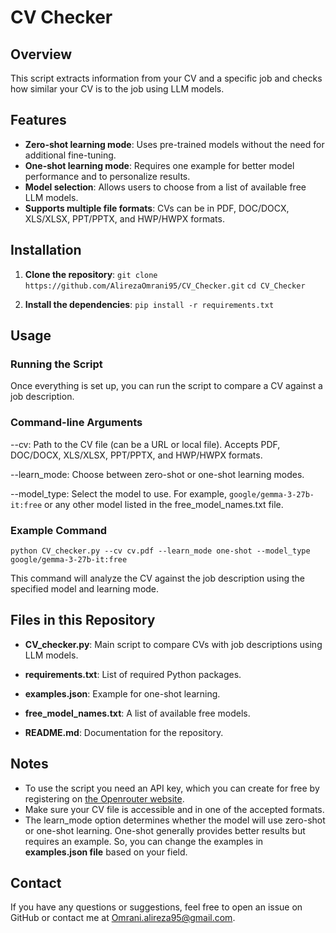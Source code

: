# CV Checker

## Overview

This script extracts information from your CV and a specific job and checks how similar your CV is to the job using LLM models.

## Features

- **Zero-shot learning mode**: Uses pre-trained models without the need for additional fine-tuning.
- **One-shot learning mode**: Requires one example for better model performance and to personalize results.
- **Model selection**: Allows users to choose from a list of available free LLM models.
- **Supports multiple file formats**: CVs can be in PDF, DOC/DOCX, XLS/XLSX, PPT/PPTX, and HWP/HWPX formats.

## Installation
1. **Clone the repository**:
   `git clone https://github.com/AlirezaOmrani95/CV_Checker.git`
   `cd CV_Checker`

2. **Install the dependencies**:
   `pip install -r requirements.txt`

## Usage
### Running the Script
Once everything is set up, you can run the script to compare a CV against a job description.

### Command-line Arguments
--cv: Path to the CV file (can be a URL or local file). Accepts PDF, DOC/DOCX, XLS/XLSX, PPT/PPTX, and HWP/HWPX formats.

--learn_mode: Choose between zero-shot or one-shot learning modes.

--model_type: Select the model to use. For example, `google/gemma-3-27b-it:free` or any other model listed in the free_model_names.txt file.

### Example Command
`python CV_checker.py --cv cv.pdf --learn_mode one-shot --model_type google/gemma-3-27b-it:free`

This command will analyze the CV against the job description using the specified model and learning mode.

## Files in this Repository

- **CV_checker.py**: Main script to compare CVs with job descriptions using LLM models.

- **requirements.txt**: List of required Python packages.

- **examples.json**: Example for one-shot learning.

- **free_model_names.txt**: A list of available free models.

- **README.md**: Documentation for the repository.

## Notes
- To use the script you need an API key, which you can create for free by registering on [the Openrouter website](www.openrouter.ai).
- Make sure your CV file is accessible and in one of the accepted formats.
- The learn_mode option determines whether the model will use zero-shot or one-shot learning. One-shot generally provides better results but requires an example. So, you can change the examples in **examples.json file** based on your field.

## Contact
If you have any questions or suggestions, feel free to open an issue on GitHub or contact me at Omrani.alireza95@gmail.com.

